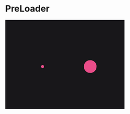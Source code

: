 # PreLoader

![](https://raw.githubusercontent.com/liuzhiyi1992/MyStore/master/PreLoader/PreLoaderGif.gif)  

